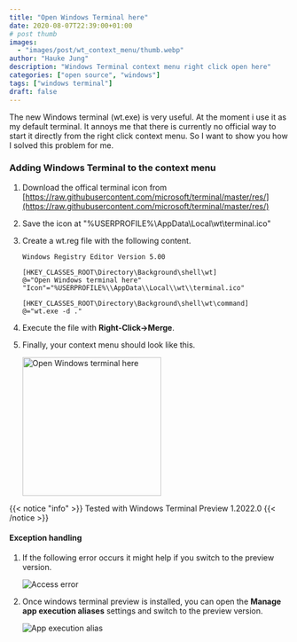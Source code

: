 ```yaml
---
title: "Open Windows Terminal here"
date: 2020-08-07T22:39:00+01:00
# post thumb
images:
  - "images/post/wt_context_menu/thumb.webp"
author: "Hauke Jung"
description: "Windows Terminal context menu right click open here"
categories: ["open source", "windows"]
tags: ["windows terminal"]
draft: false
---
```


The new Windows terminal (wt.exe) is very useful. At the moment i use it as my default terminal. It annoys me that there is currently no official way to start it directly from the right click context menu. So I want to show you how I solved this problem for me.

### Adding Windows Terminal to the context menu

1. Download the offical terminal icon from [https://raw.githubusercontent.com/microsoft/terminal/master/res/](https://raw.githubusercontent.com/microsoft/terminal/master/res/)
1. Save the icon at "%USERPROFILE%\\AppData\\Local\\wt\\terminal.ico"
1. Create a wt.reg file with the following content.
    ```reg
    Windows Registry Editor Version 5.00

    [HKEY_CLASSES_ROOT\Directory\Background\shell\wt]
    @="Open Windows terminal here"
    "Icon"="%USERPROFILE%\\AppData\\Local\\wt\\terminal.ico"

    [HKEY_CLASSES_ROOT\Directory\Background\shell\wt\command]
    @="wt.exe -d ."
    ```
1. Execute the file with **Right-Click->Merge**.
1. Finally, your context menu should look like this.

    <img src="../../images/post/wt_context_menu/open_wt_here.webp" title="Open Windows terminal here" alt="Open Windows terminal here" width="250"/>

{{< notice "info" >}}
  Tested with Windows Terminal Preview 1.2022.0
{{< /notice >}}

#### Exception handling

1. If the following error occurs it might help if you switch to the preview version.

    ![Access error](../../images/post/wt_context_menu/access_error.webp "Access error")

1. Once windows terminal preview is installed, you can open the **Manage app execution aliases** settings and switch to the preview version.

    ![App execution alias](../../images/post/wt_context_menu/app_execution_alias.webp "App execution alias")


